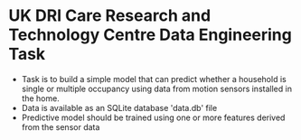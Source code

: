 # UK DRI Care Research and Technology Centre Data Engineering Task

- Task is to build a simple model that can predict whether a household is single or multiple occupancy using data from motion sensors installed in the home.
- Data is available as an SQLite database 'data.db' file
- Predictive model should be trained using one or more features derived from the sensor data
